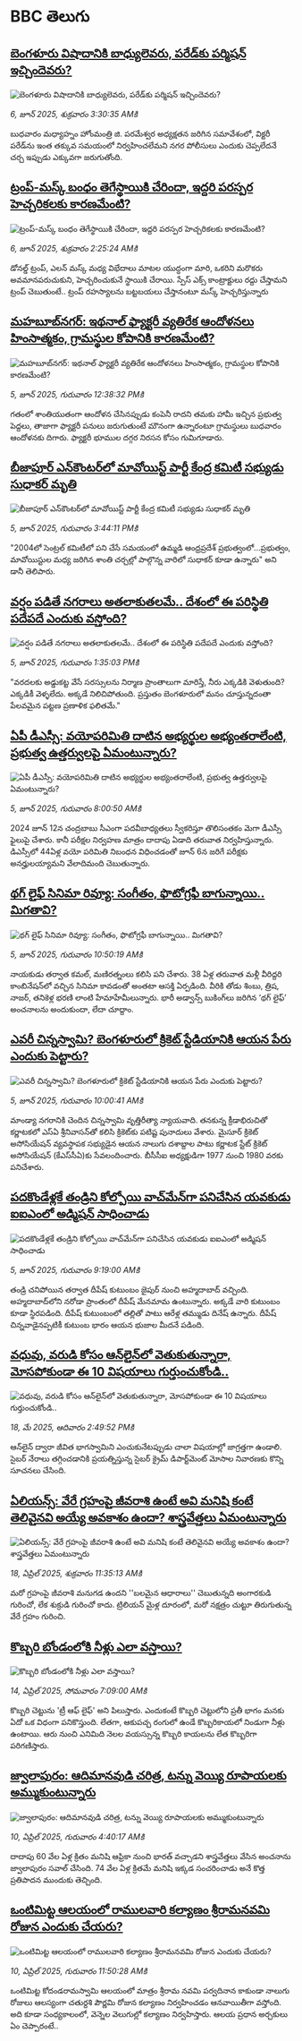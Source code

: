 # BBC తెలుగు## [బెంగళూరు విషాదానికి బాధ్యులెవరు, పరేడ్‌కు పర్మిషన్ ఇచ్చిందెవరు?](https://www.bbc.com/telugu/articles/cvg7z54qllno?at_campaign=githubrss)![బెంగళూరు విషాదానికి బాధ్యులెవరు, పరేడ్‌కు పర్మిషన్ ఇచ్చిందెవరు?](https://ichef.bbci.co.uk/ace/standard/240/cpsprodpb/97ee/live/0ad32a20-4285-11f0-9129-01f86aa1650f.jpg)_6, జూన్ 2025, శుక్రవారం 3:30:35 AMకి_బుధవారం మధ్యాహ్నం హోంమంత్రి జి. పరమేశ్వర అధ్యక్షతన జరిగిన సమావేశంలో, విక్టరీ పరేడ్‌ను ఇంత తక్కువ సమయంలో నిర్వహించలేమని నగర పోలీసులు ఎందుకు చెప్పలేదనే చర్చ ఇప్పుడు ఎక్కువగా జరుగుతోంది.## [ట్రంప్-మస్క్ బంధం తెగేస్థాయికి చేరిందా, ఇద్దరి పరస్పర హెచ్చరికలకు కారణమేంటి? ](https://www.bbc.com/telugu/articles/ckgrpq17n1go?at_campaign=githubrss)![ట్రంప్-మస్క్ బంధం తెగేస్థాయికి చేరిందా, ఇద్దరి పరస్పర హెచ్చరికలకు కారణమేంటి? ](https://ichef.bbci.co.uk/ace/standard/240/cpsprodpb/688e/live/d8f9db00-4277-11f0-b6e6-4ddb91039da1.jpg)_6, జూన్ 2025, శుక్రవారం 2:25:24 AMకి_డోనల్డ్ ట్రంప్, ఎలన్ మస్క్ మధ్య విభేదాలు మాటల యుద్ధంగా మారి, ఒకరిని మరొకరు అవమానపరుచుకుని, హెచ్చరించుకునే స్థాయికి చేరాయి. స్పేస్ ఎక్స్ కాంట్రాక్టులు రద్దు చేస్తామని ట్రంప్ చెబుతుంటే.. ట్రంప్‌ రహస్యాలను బట్టబయలు చేస్తానంటూ మస్క్ హెచ్చరిస్తున్నారు## [మహబూబ్‌నగర్: ఇథనాల్ ఫ్యాక్టరీ వ్యతిరేక ఆందోళనలు హింసాత్మకం, గ్రామస్థుల కోపానికి కారణమేంటి?](https://www.bbc.com/telugu/articles/cyvm2genpndo?at_campaign=githubrss)![మహబూబ్‌నగర్: ఇథనాల్ ఫ్యాక్టరీ వ్యతిరేక ఆందోళనలు హింసాత్మకం, గ్రామస్థుల కోపానికి కారణమేంటి?](https://ichef.bbci.co.uk/ace/standard/240/cpsprodpb/a509/live/3d1d0d40-4201-11f0-b6e6-4ddb91039da1.png)_5, జూన్ 2025, గురువారం 12:38:32 PMకి_గతంలో శాంతియుతంగా ఆందోళన చేసినప్పుడు కంపెనీ రాదని తమకు హామీ ఇచ్చిన ప్రభుత్వ పెద్దలు, తాజాగా ఫ్యాక్టరీ పనులు జరుగుతుంటే మౌనంగా ఉన్నారంటూ  గ్రామస్థులు బుధవారం ఆందోళనకు దిగారు. ఫ్యాక్టరీ భూముల దగ్గర నిరసన కోసం గుమిగూడారు.## [బీజాపూర్ ఎన్‌కౌంటర్‌లో మావోయిస్ట్ పార్టీ కేంద్ర కమిటీ సభ్యుడు సుధాకర్ మృతి](https://www.bbc.com/telugu/articles/cly3pz36xpqo?at_campaign=githubrss)![బీజాపూర్ ఎన్‌కౌంటర్‌లో మావోయిస్ట్ పార్టీ కేంద్ర కమిటీ సభ్యుడు సుధాకర్ మృతి](https://ichef.bbci.co.uk/ace/standard/240/cpsprodpb/6798/live/a7b3ce00-4224-11f0-b20c-254fbe4c91e0.png)_5, జూన్ 2025, గురువారం 3:44:11 PMకి_"2004లో సెంట్రల్ కమిటీలో పని చేసే సమయంలో ఉమ్మడి ఆంధ్రప్రదేశ్ ప్రభుత్వంలో...ప్రభుత్వం, మావోయిస్టుల మధ్య జరిగిన శాంతి చర్చల్లో పాల్గొన్న వారిలో సుధాకర్ కూడా ఉన్నారు" అని డానీ తెలిపారు.## [వర్షం పడితే నగరాలు అతలాకుతలమే.. దేశంలో ఈ పరిస్థితి పదేపదే ఎందుకు వస్తోంది?](https://www.bbc.com/telugu/articles/cd62p24y7xqo?at_campaign=githubrss)![వర్షం పడితే నగరాలు అతలాకుతలమే.. దేశంలో ఈ పరిస్థితి పదేపదే ఎందుకు వస్తోంది?](https://ichef.bbci.co.uk/ace/standard/240/cpsprodpb/d30c/live/8428f200-41b4-11f0-aff3-f5680ce1aa55.jpg)_5, జూన్ 2025, గురువారం 1:35:03 PMకి_"వరదలకు అడ్డుకట్ట వేసే సరస్సులను నిర్మాణ ప్రాంతాలుగా మారిస్తే, నీరు ఎక్కడికి వెళుతుంది? ఎక్కడికీ వెళ్ళలేదు. అక్కడే నిలిచిపోతుంది.  ప్రస్తుతం బెంగళూరులో మనం చూస్తున్నదంతా పేలవమైన పట్టణ ప్రణాళిక ఫలితమే."## [ఏపీ డీఎస్సీ: వయోపరిమితి దాటిన అభ్యర్థుల అభ్యంతరాలేంటి, ప్రభుత్వ ఉత్తర్వులపై ఏమంటున్నారు?](https://www.bbc.com/telugu/articles/cx2j1ky9gd6o?at_campaign=githubrss)![ఏపీ డీఎస్సీ: వయోపరిమితి దాటిన అభ్యర్థుల అభ్యంతరాలేంటి, ప్రభుత్వ ఉత్తర్వులపై ఏమంటున్నారు?](https://ichef.bbci.co.uk/ace/standard/240/cpsprodpb/adab/live/894d9990-4162-11f0-bace-e1270fc31f5e.jpg)_5, జూన్ 2025, గురువారం 8:00:50 AMకి_2024 జూన్‌ 12న చంద్రబాబు సీఎంగా పదవీబాధ్యతలు స్వీకరిస్తూ  తొలిసంతకం మెగా డీఎస్సీ  ఫైలుపై చేశారు. కానీ పరీక్షల నిర్వహణ మాత్రం దాదాపు ఏడాది తరువాత నిర్వహిస్తున్నారు. డిఎస్సీలో 44ఏళ్ల వయో పరిమితి నిబంధన విధించడంతో  జూన్‌ 6న జరిగే పరీక్షకు అనర్హులయ్యామని వేలాదిమంది చెబుతున్నారు.## [థగ్ లైఫ్ సినిమా రివ్యూ: సంగీతం, ఫొటోగ్రఫీ బాగున్నాయి.. మిగతావి?](https://www.bbc.com/telugu/articles/clyzp4xjwlpo?at_campaign=githubrss)![థగ్ లైఫ్ సినిమా రివ్యూ: సంగీతం, ఫొటోగ్రఫీ బాగున్నాయి.. మిగతావి?](https://ichef.bbci.co.uk/ace/standard/240/cpsprodpb/5bf1/live/2d8f50e0-41f7-11f0-bace-e1270fc31f5e.png)_5, జూన్ 2025, గురువారం 10:50:19 AMకి_నాయ‌కుడు త‌ర్వాత క‌మ‌ల్‌, మ‌ణిర‌త్నంలు క‌లిసి ప‌ని చేశారు. 38 ఏళ్ల తరువాత మళ్లీ వీరిద్దరి కాంబినేషన్‌లో వచ్చిన సినిమా కావడంతో అంతటా ఆసక్తి ఏర్పడింది.
వీరికి తోడు శింబు, త్రిష‌, నాజ‌ర్‌, త‌నికెళ్ల భ‌ర‌ణి లాంటి హేమాహేమీలున్నారు. 
భారీ అడ్వాన్స్ బుకింగ్‌లు జ‌రిగిన‌ ‘థ‌గ్‌ లైఫ్’ అంచ‌నాల‌ను అందుకుందా, లేదా చూద్దాం.## [ఎవరీ చిన్నస్వామి? బెంగళూరులో క్రికెట్ స్టేడియానికి ఆయన పేరు ఎందుకు పెట్టారు?](https://www.bbc.com/telugu/articles/cwyn2pl0yjro?at_campaign=githubrss)![ఎవరీ చిన్నస్వామి? బెంగళూరులో క్రికెట్ స్టేడియానికి ఆయన పేరు ఎందుకు పెట్టారు?](https://ichef.bbci.co.uk/ace/standard/240/cpsprodpb/cf6e/live/15aec900-41f3-11f0-89c8-535687c578a8.jpg)_5, జూన్ 2025, గురువారం 10:00:41 AMకి_మాండ్యా నగరానికి చెందిన చిన్నస్వామి వృత్తిరీత్యా న్యాయవాది. తనకున్న క్రీడాభిరుచితో కర్ణాటకలో ఎస్‌ఏ శ్రీనివాసన్‌తో కలిసి క్రికెట్‌కు పటిష్ట పునాదులు వేశారు. మైసూర్ క్రికెట్ అసోసియేషన్ వ్యవస్థాపక సభ్యుడైన ఆయన నాలుగు దశాబ్దాల పాటు కర్ణాటక స్టేట్ క్రికెట్ అసోసియేషన్ (కేఎస్‌సీఏ)కు సేవలందించారు. బీసీసీఐ  అధ్యక్షుడిగా 1977 నుంచి 1980 వరకు పనిచేశారు.## [పదకొండేళ్లకే తండ్రిని కోల్పోయి  వాచ్‌మేన్‌గా పనిచేసిన యవకుడు ఐఐఎంలో అడ్మిషన్ సాధించాడు](https://www.bbc.com/telugu/articles/clyg0mek7yxo?at_campaign=githubrss)![పదకొండేళ్లకే తండ్రిని కోల్పోయి  వాచ్‌మేన్‌గా పనిచేసిన యవకుడు ఐఐఎంలో అడ్మిషన్ సాధించాడు](https://ichef.bbci.co.uk/ace/standard/240/cpsprodpb/4cd4/live/f31cabe0-4135-11f0-835b-310c7b938e84.jpg)_5, జూన్ 2025, గురువారం 9:19:00 AMకి_తండ్రి చనిపోయిన తర్వాత దీపేష్ కుటుంబం జైపుర్ నుంచి అహ్మదాబాద్ వచ్చింది. అహ్మదాబాద్‌లోని నరోడా ప్రాంతంలో దీపేష్ మేనమామ ఉంటున్నారు. అక్కడే వారి కుటుంబం కూడా స్థిరపడింది. దీపేష్‌ కుటుంబంలో తల్లితో పాటు ఆరేళ్ల తమ్ముడు దినేష్ ఉన్నారు. దీపేష్ చిన్నవాడైనప్పటికీ కుటుంబ భారం ఆయన భుజాల మీదనే పడింది.## [వధువు, వరుడి కోసం ఆన్‌లైన్‌లో వెతుకుతున్నారా, మోసపోకుండా ఈ 10 విషయాలు గుర్తుంచుకోండి..](https://www.bbc.com/telugu/articles/c5yrny82136o?at_campaign=githubrss)![వధువు, వరుడి కోసం ఆన్‌లైన్‌లో వెతుకుతున్నారా, మోసపోకుండా ఈ 10 విషయాలు గుర్తుంచుకోండి..](https://ichef.bbci.co.uk/ace/standard/240/cpsprodpb/74cc/live/3f04f8a0-28fe-11f0-8c66-ebf25fc2cfef.jpg)_18, మే 2025, ఆదివారం 2:49:52 PMకి_ఆన్‌లైన్ ద్వారా జీవిత భాగస్వామిని ఎంచుకునేటప్పుడు చాలా విషయాల్లో జాగ్రత్తగా ఉండాలి. సైబర్ నేరాలు తగ్గించడానికి ప్రయత్నిస్తున్న సైబర్ క్రైమ్ డిపార్ట్‌మెంట్ మోసాల నివారణకు కొన్ని సూచనలు చేసింది.## [ఏలియన్స్: వేరే గ్రహంపై జీవరాశి ఉంటే అవి మనిషి కంటే తెలివైనవి అయ్యే అవకాశం ఉందా? శాస్త్రవేత్తలు ఏమంటున్నారు](https://www.bbc.com/telugu/articles/cn7xelz1r85o?at_campaign=githubrss)![ఏలియన్స్: వేరే గ్రహంపై జీవరాశి ఉంటే అవి మనిషి కంటే తెలివైనవి అయ్యే అవకాశం ఉందా? శాస్త్రవేత్తలు ఏమంటున్నారు](https://ichef.bbci.co.uk/ace/standard/240/cpsprodpb/b07b/live/a29a56f0-1b9b-11f0-a455-cf1d5f751d2f.png)_18, ఏప్రిల్ 2025, శుక్రవారం 11:35:13 AMకి_మరో గ్రహంపై జీవరాశి మనుగడ ఉందని ''బలమైన ఆధారాలు'' చెబుతున్నది అంగారకుడి గురించో, లేక శుక్రుడి గురించో కాదు. ట్రిలియన్ మైళ్ల దూరంలో, మరో నక్షత్రం చుట్టూ తిరుగుతున్న వేరే గ్రహం గురించి.## [కొబ్బరి బోండంలోకి నీళ్లు ఎలా వస్తాయి?](https://www.bbc.com/telugu/articles/czjn4mzxxy8o?at_campaign=githubrss)![కొబ్బరి బోండంలోకి నీళ్లు ఎలా వస్తాయి?](https://ichef.bbci.co.uk/ace/standard/240/cpsprodpb/46c5/live/684a55e0-18fd-11f0-8b11-7756b7b808cc.jpg)_14, ఏప్రిల్ 2025, సోమవారం 7:09:00 AMకి_కొబ్బరి చెట్టును 'ట్రీ ఆఫ్ లైఫ్' అని పిలుస్తారు. ఎందుకంటే కొబ్బరి చెట్టులోని ప్రతీ భాగం మనకు ఏదో ఒక విధంగా పనికొస్తుంది. లేతగా, ఆకుపచ్చ రంగులో ఉండే కొబ్బరికాయలో నిండుగా నీళ్లు ఉంటాయి. ఆరు నుంచి ఎనిమిది నెలల వయస్సున్న కొబ్బరి కాయలను లేత కొబ్బరిగా పరిగణిస్తారు.## [జ్వాలాపురం: ఆదిమానవుడి చరిత్ర, టన్ను వెయ్యి రూపాయలకు అమ్ముకుంటున్నారు ](https://www.bbc.com/telugu/articles/creqqnwdd5qo?at_campaign=githubrss)![జ్వాలాపురం: ఆదిమానవుడి చరిత్ర, టన్ను వెయ్యి రూపాయలకు అమ్ముకుంటున్నారు ](https://ichef.bbci.co.uk/ace/standard/240/cpsprodpb/765e/live/b472e2d0-15b4-11f0-842b-a7355694993d.jpg)_10, ఏప్రిల్ 2025, గురువారం 4:40:17 AMకి_దాదాపు 60 వేల ఏళ్ల క్రితం మనిషి ఆఫ్రికా నుంచి భారత్ వచ్చాడని శాస్త్రవేత్తలు వేసిన అంచనాను జ్వాలాపురం సవాల్ చేసింది. 74 వేల ఏళ్ల క్రితమే మనిషి ఇక్కడ సంచరించాడు అనే కొత్త ప్రతిపాదన ముందుకు తెచ్చింది.## [ఒంటిమిట్ట ఆలయంలో రాములవారి కల్యాణం శ్రీరామనవమి రోజున ఎందుకు చేయరు?](https://www.bbc.com/telugu/articles/ce822j5e465o?at_campaign=githubrss)![ఒంటిమిట్ట ఆలయంలో రాములవారి కల్యాణం శ్రీరామనవమి రోజున ఎందుకు చేయరు?](https://ichef.bbci.co.uk/ace/standard/240/cpsprodpb/fed5/live/25534d40-1601-11f0-b58a-6113af226972.jpg)_10, ఏప్రిల్ 2025, గురువారం 11:50:28 AMకి_ఒంటిమిట్ట కోదండరామస్వామి ఆలయంలో మాత్రం శ్రీరామ నవమి పర్వదినాన కాకుండా నాలుగు రోజులు ఆలస్యంగా చతుర్దశి పౌర్ణమి రోజున కల్యాణం నిర్వహించడం ఆనవాయితీగా వస్తోంది. అది కూడా సంధ్యకాలంలో, వెన్నెల వెలుగుల్లో కల్యాణం నిర్వహిస్తారు. ఆలయ ప్రధాన అర్చకులు ఏం చెప్పారంటే..